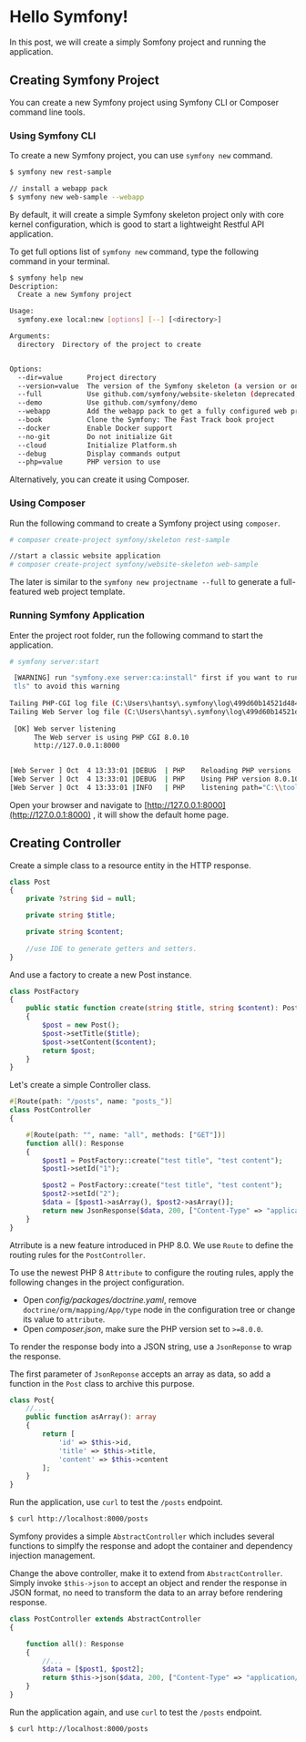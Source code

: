 # Hello Symfony!

In this post, we will create a simply Somfony project and running the application.



## Creating Symfony Project

You can create a  new Symfony project using Symfony CLI or Composer command line tools.



### Using Symfony CLI

To create a new Symfony project, you can use `symfony new` command. 

```bash
$ symfony new rest-sample

// install a webapp pack 
$ symfony new web-sample --webapp
```

By default, it will create a simple Symfony skeleton project only with core kernel configuration, which is good to start a lightweight Restful API application.

To get full options list of `symfony new` command, type the following command in your terminal.

```bash
$ symfony help new
Description:
  Create a new Symfony project

Usage:
  symfony.exe local:new [options] [--] [<directory>]

Arguments:
  directory  Directory of the project to create


Options:
  --dir=value      Project directory
  --version=value  The version of the Symfony skeleton (a version or one of "lts", "stable", "next", or "previous")
  --full           Use github.com/symfony/website-skeleton (deprecated, use --webapp instead)
  --demo           Use github.com/symfony/demo
  --webapp         Add the webapp pack to get a fully configured web project
  --book           Clone the Symfony: The Fast Track book project
  --docker         Enable Docker support
  --no-git         Do not initialize Git
  --cloud          Initialize Platform.sh
  --debug          Display commands output
  --php=value      PHP version to use
```

Alternatively, you can create it using Composer. 



### Using Composer 

Run the following command to create a Symfony  project using `composer`.

```bash
# composer create-project symfony/skeleton rest-sample

//start a classic website application
# composer create-project symfony/website-skeleton web-sample
```

The later is similar to the `symfony new projectname --full` to generate a full-featured web project template.



### Running Symfony Application

Enter the project root folder, run the following command to start the application.

```bash
# symfony server:start

 [WARNING] run "symfony.exe server:ca:install" first if you want to run the web server with TLS support, or use "--no-  
 tls" to avoid this warning                                                                                             
                                                                                                                       
Tailing PHP-CGI log file (C:\Users\hantsy\.symfony\log\499d60b14521d4842ba7ebfce0861130efe66158\79ca75f9e90b4126a5955a33ea6a41ec5e854698.log)
Tailing Web Server log file (C:\Users\hantsy\.symfony\log\499d60b14521d4842ba7ebfce0861130efe66158.log)
                                                                                                                        
 [OK] Web server listening                                                                                              
      The Web server is using PHP CGI 8.0.10                                                                            
      http://127.0.0.1:8000                                                                                             
                                                                                                                        

[Web Server ] Oct  4 13:33:01 |DEBUG  | PHP    Reloading PHP versions
[Web Server ] Oct  4 13:33:01 |DEBUG  | PHP    Using PHP version 8.0.10 (from default version in $PATH)
[Web Server ] Oct  4 13:33:01 |INFO   | PHP    listening path="C:\\tools\\php80\\php-cgi.exe" php="8.0.10" port=61738

```

Open your browser and navigate to [http://127.0.0.1:8000](http://127.0.0.1:8000) , it will show the default home page.


## Creating Controller

Create a simple class to a resource entity in the HTTP response.

```php
class Post
{
    private ?string $id = null;

    private string $title;

    private string $content;
    
    //use IDE to generate getters and setters.
}
```

And use a factory to create a new Post instance.

```php
class PostFactory
{
    public static function create(string $title, string $content): Post
    {
        $post = new Post();
        $post->setTitle($title);
        $post->setContent($content);
        return $post;
    }
}
```

Let's create a simple Controller class.  

```php 
#[Route(path: "/posts", name: "posts_")]
class PostController
{

    #[Route(path: "", name: "all", methods: ["GET"])]
    function all(): Response
    {
        $post1 = PostFactory::create("test title", "test content");
        $post1->setId("1");

        $post2 = PostFactory::create("test title", "test content");
        $post2->setId("2");
        $data = [$post1->asArray(), $post2->asArray()];
        return new JsonResponse($data, 200, ["Content-Type" => "application/json"]);
    }
}    
```

Atrribute is a new feature introduced in PHP 8.0. We use `Route` to define the routing rules for the `PostController`.

To use the newest PHP 8 `Attribute` to configure the routing rules, apply the following changes in the project configuration.

* Open *config/packages/doctrine.yaml*,  remove  `doctrine/orm/mapping/App/type` node in the configuration tree or change its value to `attribute`.
* Open *composer.json*,  make sure  the PHP version set to `>=8.0.0`.

To render the response body into a JSON string,  use a `JsonReponse` to wrap the response. 

The first parameter of `JsonReponse` accepts an array as data, so add a function in the `Post` class to archive this purpose.

```php
class Post{
    //...
    public function asArray(): array
    {
        return [
            'id' => $this->id,
            'title' => $this->title,
            'content' => $this->content
        ];
    }
}
```

Run the application, use `curl` to test the `/posts` endpoint.

```bash
$ curl http://localhost:8000/posts
```

Symfony provides a simple `AbstractController` which includes several functions to simplfy the response and adopt the container and dependency injection management. 

Change the above controller, make it to extend from `AbstractController`.  Simply invoke `$this->json` to accept an object and render the response in JSON format, no need to transform the data to an array before rendering response.

```php
class PostController extends AbstractController
{

    function all(): Response
    {
        //...
        $data = [$post1, $post2];
        return $this->json($data, 200, ["Content-Type" => "application/json"]);
    }
}  
```
Run the application again, and  use  `curl` to test the `/posts` endpoint.

```bash
$ curl http://localhost:8000/posts
```
